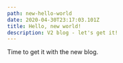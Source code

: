 ```yaml
---
path: new-hello-world
date: 2020-04-30T23:17:03.101Z
title: Hello, new world!
description: V2 blog - let's get it!
---
```

Time to get it with the new blog.